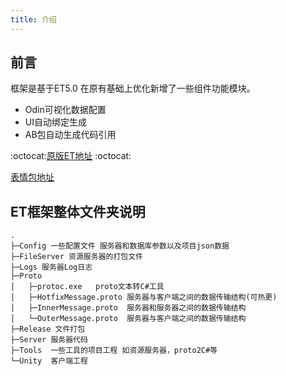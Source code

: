```yaml
---
title: 介绍
---
```


## 前言

框架是基于ET5.0 在原有基础上优化新增了一些组件功能模块。

+ Odin可视化数据配置
+ UI自动绑定生成
+ AB包自动生成代码引用

:octocat:[原版ET地址](https://github.com/egametang/ET) :octocat:

[表情包地址](https://www.webfx.com/tools/emoji-cheat-sheet/)

## ET框架整体文件夹说明

```text
.
├─Config 一些配置文件 服务器和数据库参数以及项目json数据
├─FileServer 资源服务器的打包文件
├─Logs 服务器Log日志
├─Proto 
│   ├─protoc.exe   proto文本转C#工具
│   ├─HotfixMessage.proto 服务器与客户端之间的数据传输结构(可热更)
│   ├─InnerMessage.proto  服务器和服务器之间的数据传输结构
│   └─OuterMessage.proto  服务器与客户端之间的数据传输结构
├─Release 文件打包
├─Server 服务器代码
├─Tools  一些工具的项目工程 如资源服务器，proto2C#等
└─Unity  客户端工程
```

